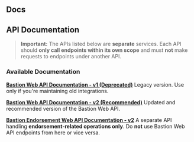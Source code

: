 ## Docs
## API Documentation

> **Important:** The APIs listed below are **separate** services. Each API should **only call endpoints within its own scope** and must **not** make requests to endpoints under another API.

### Available Documentation

**[Bastion Web API Documentation - v1 (Deprecated)](./docs/Policy%20API/BastionWebAPI.md)**
  Legacy version. Use only if you're maintaining old integrations.

**[Bastion Web API Documentation - v2 (Recommended)](./docs/Policy%20API/BastionWebAPI_v2.md)**
  Updated and recommended version of the Bastion Web API.

**[Bastion Endorsement Web API Documentation - v2](./docs/Endorsement%20API/BastionEndorseWebAPI_v2.md)**
  A separate API handling **endorsement-related operations only**.
  Do **not** use Bastion Web API endpoints from here or vice versa.
